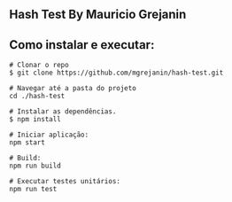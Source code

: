 Hash Test By Mauricio Grejanin
------------------------------

## Como instalar e executar:

```
# Clonar o repo
$ git clone https://github.com/mgrejanin/hash-test.git

# Navegar até a pasta do projeto
cd ./hash-test

# Instalar as dependências.
$ npm install

# Iniciar aplicação:
npm start

# Build:
npm run build

# Executar testes unitários:
npm run test
```
